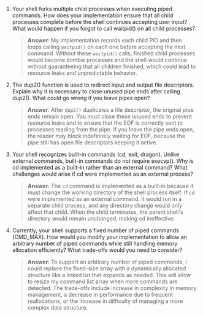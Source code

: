 1. Your shell forks multiple child processes when executing piped commands. How does your implementation ensure that all child processes complete before the shell continues accepting user input? What would happen if you forgot to call waitpid() on all child processes?

    > **Answer**: My implementation records each child PID and then loops calling `waitpid()` on each one before accepting the next command. Without these `waitpid()` calls, finished child processes would become zombie processes and the shell would continue without guaranteeing that all children finished, which could lead to resource leaks and unpredictable behavior.

2. The dup2() function is used to redirect input and output file descriptors. Explain why it is necessary to close unused pipe ends after calling dup2(). What could go wrong if you leave pipes open?

    > **Answer**: After `dup2()` duplicates a file descriptor, the original pipe ends remain open. You must close these unused ends to prevent resource leaks and to ensure that the EOF is correctly sent to processes reading from the pipe. If you leave the pipe ends open, the reader may block indefinitely waiting for EOF, because the pipe still has open file descriptors keeping it active.

3. Your shell recognizes built-in commands (cd, exit, dragon). Unlike external commands, built-in commands do not require execvp(). Why is cd implemented as a built-in rather than an external command? What challenges would arise if cd were implemented as an external process?

    > **Answer**: The `cd` command is implemented as a built-in because it must change the working directory of the shell process itself. If `cd` were implemented as an external command, it would run in a separate child process, and any directory change would only affect that child. When the child terminates, the parent shell's directory would remain unchanged, making cd ineffective.

4. Currently, your shell supports a fixed number of piped commands (CMD_MAX). How would you modify your implementation to allow an arbitrary number of piped commands while still handling memory allocation efficiently? What trade-offs would you need to consider?

    > **Answer**: To support an arbitrary number of piped commands, I could replace the fixed-size array with a dynamically allocated structure like a linked list that expands as needed. This will allow to resize my command list array when more commands are detected. The trade-offs include increase in complexity in memory management, a decrease in performance due to frequent reallocations, or the increase in difficulty of managing a more complex data structure.
